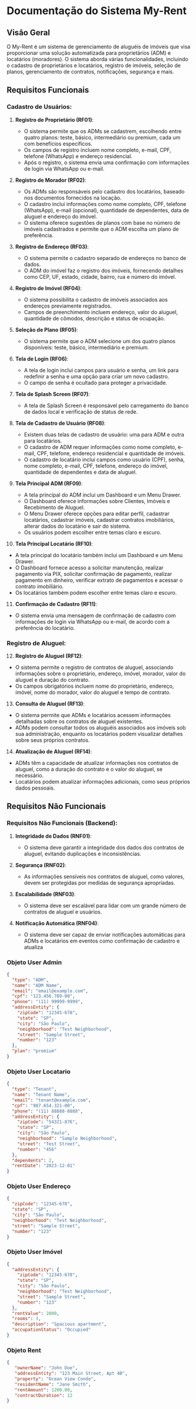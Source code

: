 
# Documentação do Sistema My-Rent

## Visão Geral

O My-Rent é um sistema de gerenciamento de aluguéis de imóveis que visa proporcionar uma solução automatizada para proprietários (ADM) e locatários (moradores). O sistema aborda várias funcionalidades, incluindo o cadastro de proprietários e locatários, registro de imóveis, seleção de planos, gerenciamento de contratos, notificações, segurança e mais.

## Requisitos Funcionais

### Cadastro de Usuários:

1. **Registro de Proprietário (RF01)**:
    - O sistema permite que os ADMs se cadastrem, escolhendo entre quatro planos: teste, básico, intermediário ou premium, cada um com benefícios específicos.
    - Os campos de registro incluem nome completo, e-mail, CPF, telefone (WhatsApp) e endereço residencial.
    - Após o registro, o sistema envia uma confirmação com informações de login via WhatsApp ou e-mail.

2. **Registro de Morador (RF02)**:
    - Os ADMs são responsáveis pelo cadastro dos locatários, baseado nos documentos fornecidos na locação.
    - O cadastro inclui informações como nome completo, CPF, telefone (WhatsApp), e-mail (opcional), quantidade de dependentes, data de aluguel e endereço do imóvel.
    - O sistema oferece sugestões de planos com base no número de imóveis cadastrados e permite que o ADM escolha um plano de preferência.

3. **Registro de Endereço (RF03)**:
    - O sistema permite o cadastro separado de endereços no banco de dados.
    - O ADM do imóvel faz o registro dos imóveis, fornecendo detalhes como CEP, UF, estado, cidade, bairro, rua e número do imóvel.

4. **Registro de Imóvel (RF04)**:
    - O sistema possibilita o cadastro de imóveis associados aos endereços previamente registrados.
    - Campos de preenchimento incluem endereço, valor do aluguel, quantidade de cômodos, descrição e status de ocupação.

5. **Seleção de Plano (RF05)**:
    - O sistema permite que o ADM selecione um dos quatro planos disponíveis: teste, básico, intermediário e premium.

6. **Tela de Login (RF06)**:
    - A tela de login inclui campos para usuário e senha, um link para redefinir a senha e uma opção para criar um novo cadastro.
    - O campo de senha é ocultado para proteger a privacidade.

7. **Tela de Splash Screen (RF07)**:
    - A tela de Splash Screen é responsável pelo carregamento do banco de dados local e verificação de status de rede.

8. **Tela de Cadastro de Usuário (RF08)**:
    - Existem duas telas de cadastro de usuário: uma para ADM e outra para locatários.
    - O cadastro de ADM requer informações como nome completo, e-mail, CPF, telefone, endereço residencial e quantidade de imóveis.
    - O cadastro de locatário inclui campos como usuário (CPF), senha, nome completo, e-mail, CPF, telefone, endereço do imóvel, quantidade de dependentes e data de aluguel.

9. **Tela Principal ADM (RF09)**:
    - A tela principal do ADM inclui um Dashboard e um Menu Drawer.
    - O Dashboard oferece informações sobre Clientes, Imóveis e Recebimento de Aluguel.
    - O Menu Drawer oferece opções para editar perfil, cadastrar locatários, cadastrar imóveis, cadastrar contratos imobiliários, alterar dados do locatário e sair do sistema.
    - Os usuários podem escolher entre temas claro e escuro.

10. **Tela Principal Locatário (RF10)**:
- A tela principal do locatário também inclui um Dashboard e um Menu Drawer.
- O Dashboard fornece acesso a solicitar manutenção, realizar pagamento via PIX, solicitar confirmação de pagamento, realizar pagamento em dinheiro, verificar extrato de pagamentos e acessar o contrato imobiliário.
- Os locatários também podem escolher entre temas claro e escuro.

11. **Confirmação de Cadastro (RF11)**:
- O sistema envia uma mensagem de confirmação de cadastro com informações de login via WhatsApp ou e-mail, de acordo com a preferência do locatário.

### Registro de Aluguel:

12. **Registro de Aluguel (RF12)**:
- O sistema permite o registro de contratos de aluguel, associando informações sobre o proprietário, endereço, imóvel, morador, valor do aluguel e duração do contrato.
- Os campos obrigatórios incluem nome do proprietário, endereço, imóvel, nome do morador, valor do aluguel e tempo de contrato.

13. **Consulta de Aluguel (RF13)**:
- O sistema permite que ADMs e locatários acessem informações detalhadas sobre os contratos de aluguel existentes.
- ADMs podem consultar todos os aluguéis associados aos imóveis sob sua administração, enquanto os locatários podem visualizar detalhes sobre seus próprios contratos.

14. **Atualização de Aluguel (RF14)**:
- ADMs têm a capacidade de atualizar informações nos contratos de aluguel, como a duração do contrato e o valor do aluguel, se necessário.
- Locatários podem atualizar informações adicionais, como seus próprios dados pessoais.

## Requisitos Não Funcionais

### Requisitos Não Funcionais (Backend):

1. **Integridade de Dados (RNF01)**:
    - O sistema deve garantir a integridade dos dados dos contratos de aluguel, evitando duplicações e inconsistências.

2. **Segurança (RNF02)**:
    - As informações sensíveis nos contratos de aluguel, como valores, devem ser protegidas por medidas de segurança apropriadas.

3. **Escalabilidade (RNF03)**:
    - O sistema deve ser escalável para lidar com um grande número de contratos de aluguel e usuários.

4. **Notificação Automática (RNF04)**:
    - O sistema deve ser capaz de enviar notificações automáticas para ADMs e locatários em eventos como confirmação de cadastro e atualiza


### Objeto User Admin
```json
{
  "type": "ADM",
  "name": "ADM Name",
  "email": "email@example.com",
  "cpf": "123.456.789-00",
  "phone": "(11) 99999-9999",
  "addressEntity": {
    "zipCode": "12345-678",
    "state": "SP",
    "city": "São Paulo",
    "neighborhood": "Test Neighborhood",
    "street": "Sample Street",
    "number": "123"
  },
  "plan": "premium"
}
```

### Objeto User Locatario
```json
{
  "type": "Tenant",
  "name": "Tenant Name",
  "email": "tenant@example.com",
  "cpf": "987.654.321-00",
  "phone": "(11) 88888-8888",
  "addressEntity": {
    "zipCode": "54321-876",
    "state": "SP",
    "city": "São Paulo",
    "neighborhood": "Sample Neighborhood",
    "street": "Test Street",
    "number": "456"
  },
  "dependents": 2,
  "rentDate": "2023-12-01"
}
```

### Objeto User Endereço
```json
{
  "zipCode": "12345-678",
  "state": "SP",
  "city": "São Paulo",
  "neighborhood": "Test Neighborhood",
  "street": "Sample Street",
  "number": "123"
}
```

### Objeto User Imóvel
```json
{
  "addressEntity": {
    "zipCode": "12345-678",
    "state": "SP",
    "city": "São Paulo",
    "neighborhood": "Test Neighborhood",
    "street": "Sample Street",
    "number": "123"
  },
  "rentValue": 2000,
  "rooms": 3,
  "description": "Spacious apartment",
  "occupationStatus": "Occupied"
}
```

### Objeto Rent
```json
{
   "ownerName": "John Doe",
   "addressEntity": "123 Main Street, Apt 4B",
   "property": "Ocean View Condo",
   "residentName": "Jane Smith",
   "rentAmount": 1200.00,
   "contractDuration": 12
}

```